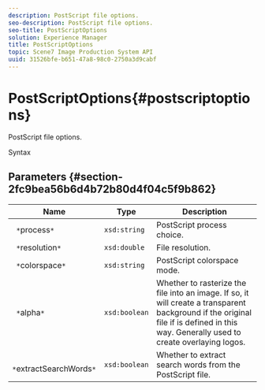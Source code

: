 ```yaml
---
description: PostScript file options.
seo-description: PostScript file options.
seo-title: PostScriptOptions
solution: Experience Manager
title: PostScriptOptions
topic: Scene7 Image Production System API
uuid: 31526bfe-b651-47a8-98c0-2750a3d9cabf
---
```


# PostScriptOptions{#postscriptoptions}

PostScript file options.

 Syntax 

## Parameters {#section-2fc9bea56b6d4b72b80d4f04c5f9b862}

|  Name  | Type  | Description  |
|---|---|---|
|  ` *`process`*`  | `xsd:string`  | PostScript process choice.  |
|  ` *`resolution`*`  | `xsd:double`  | File resolution.  |
|  ` *`colorspace`*`  | `xsd:string`  | PostScript colorspace mode.  |
|  ` *`alpha`*`  | `xsd:boolean`  | Whether to rasterize the file into an image. If so, it will create a transparent background if the original file if is defined in this way. Generally used to create overlaying logos.  |
|  ` *`extractSearchWords`*`  | `xsd:boolean`  | Whether to extract search words from the PostScript file.  |

